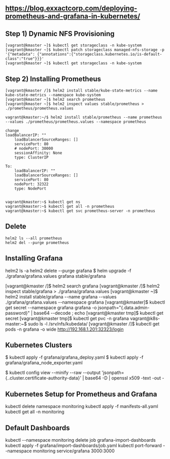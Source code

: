 ## https://blog.exxactcorp.com/deploying-prometheus-and-grafana-in-kubernetes/
## Step 1) Dynamic NFS Provisioning
```
[vagrant@kmaster ~]$ kubectl get storageclass -n kube-system
[vagrant@kmaster ~]$ kubectl patch storageclass managed-nfs-storage -p '{"metadata": {"annotations":{"storageclass.kubernetes.io/is-default-class":"true"}}}'
[vagrant@kmaster ~]$ kubectl get storageclass -n kube-system

```

## Step 2) Installing Prometheus
```
[vagrant@kmaster /]$ helm2 install stable/kube-state-metrics --name kube-state-metrics --namespace kube-system
[vagrant@kmaster ~]$ helm2 search prometheus
[vagrant@kmaster ~]$ helm2 inspect values stable/prometheus > ./prometheus/prometheus.values

vagrant@kmaster:~/$ helm2 install stable/prometheus --name prometheus --values ./prometheus/prometheus.values --namespace prometheus

change
loadBalancerIP: ""
    loadBalancerSourceRanges: []
    servicePort: 80
    # nodePort: 30000
    sessionAffinity: None
    type: ClusterIP

To:
    loadBalancerIP: ""
    loadBalancerSourceRanges: []
    servicePort: 80
    nodePort: 32322
    type: NodePort


vagrant@kmaster:~$ kubectl get ns
vagrant@kmaster:~$ kubectl get all -n prometheus
vagrant@kmaster:~$ kubectl get svc prometheus-server -n prometheus

```
## Delete 
```
helm2 ls --all prometheus
helm2 del --purge prometheus
```


## Installing Grafana
helm2 ls -a
helm2 delete --purge grafana
$ helm upgrade -f ./grafana/grafana.values grafana stable/grafana

[vagrant@kmaster /]$ helm2 search grafana
[vagrant@kmaster /]$ helm2 inspect stable/grafana > ./grafana/grafana.values
[vagrant@kmaster ~]$ helm2 install stable/grafana --name grafana --values ./grafana/grafana.values --namespace grafana
[vagrant@kmaster]$  kubectl get secret --namespace grafana grafana -o jsonpath="{.data.admin-password}" | base64 --decode ; echo
[vagrant@kmaster tmp]$ kubectl get secret 
[vagrant@kmaster tmp]$ kubectl get pvc -n grafana
vagrant@k8s-master:~$ sudo ls -l /srv/nfs/kubedata/
[vagrant@kmaster /]$ kubectl get pods -n grafana -o wide
http://192.168.1.201:32323/login

## Kubernetes Clusters
$ kubectl apply -f grafana/grafana_deploy.yaml
$ kubectl apply -f grafana/grafana_node_exporter.yaml 

$ kubectl config view --minify --raw --output 'jsonpath={..cluster.certificate-authority-data}' | base64 -D | openssl x509 -text -out -

## Kubernetes Setup for Prometheus and Grafana
kubectl delete namespace monitoring
kubectl apply -f manifests-all.yaml
kubectl get all -n monitoring

## Default Dashboards
kubectl --namespace monitoring delete job grafana-import-dashboards
kubectl apply -f grafana/import-dashboards/job.yaml
kubectl port-forward --namespace monitoring service/grafana 3000:3000

